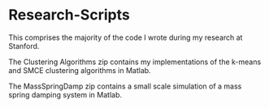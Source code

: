 # Research-Scripts
This comprises the majority of the code I wrote during my research at Stanford. 

The Clustering Algorithms zip contains my implementations of the k-means and SMCE clustering algorithms in Matlab. 

The MassSpringDamp zip contains a small scale simulation of a mass spring damping system in Matlab.

